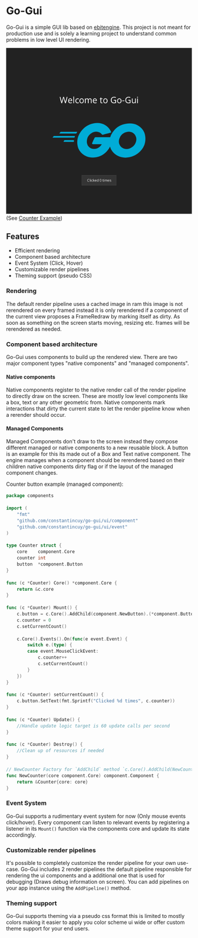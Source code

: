 # Go-Gui

Go-Gui is a simple GUI lib based on [ebitengine](https://ebitengine.org/).
This project is not meant for production use and is solely a learning project to understand
common problems in low level UI rendering.

![Go Gui Example](assets/go-gui-example.png)
(See [Counter Example](example/counter))

## Features
- Efficient rendering
- Component based architecture
- Event System (Click, Hover)
- Customizable render pipelines
- Theming support (pseudo CSS)

### Rendering
The default render pipeline uses a cached image in ram this image is not rerendered on every framed
instead it is only rerendered if a component of the current view proposes a FrameRedraw by marking itself as dirty.
As soon as something on the screen starts moving, resizing etc. frames will be rerendered as needed.

### Component based architecture
Go-Gui uses components to build up the rendered view. 
There are two major component types "native components" and "managed components".

#### Native components
Native components register to the native render call of the render pipeline to 
directly draw on the screen. These are mostly low level components like a box, text
or any other geometric from. Native components mark interactions that dirty the current state 
to let the render pipeline know when a rerender should occur.

#### Managed Components
Managed Components don't draw to the screen instead they compose different managed or native components
to a new reusable block. A button is an example for this its made out of a Box and Text native component.
The engine manages when a component should be rerendered based on their children native components dirty flag or if the layout of the
managed component changes.

Counter button example (managed component):
```go
package components

import (
	"fmt"
	"github.com/constantincuy/go-gui/ui/component"
	"github.com/constantincuy/go-gui/ui/event"
)

type Counter struct {
	core    component.Core
	counter int
	button  *component.Button
}

func (c *Counter) Core() *component.Core {
	return &c.core
}

func (c *Counter) Mount() {
	c.button = c.Core().AddChild(component.NewButton).(*component.Button)
	c.counter = 0
	c.setCurrentCount()

	c.Core().Events().On(func(e event.Event) {
		switch e.(type) {
		case event.MouseClickEvent:
			c.counter++
			c.setCurrentCount()
		}
	})
}

func (c *Counter) setCurrentCount() {
	c.button.SetText(fmt.Sprintf("Clicked %d times", c.counter))
}

func (c *Counter) Update() {
	//Handle update logic target is 60 update calls per second
}

func (c *Counter) Destroy() {
	//Clean up of resources if needed
}

// NewCounter Factory for `AddChild` method `c.Core().AddChild(NewCounter)`
func NewCounter(core component.Core) component.Component {
	return &Counter{core: core}
}

```

### Event System
Go-Gui supports a rudimentary event system for now (Only mouse events click/hover).
Every component can listen to relevant events by registering a listener in its `Mount()` function via the components 
core and update its state accordingly.

### Customizable render pipelines
It's possible to completely customize the render pipeline for your own use-case. Go-Gui includes 2 render pipelines
the default pipeline responsible for rendering the ui components and a additional one that is used for debugging (Draws debug information on screen).
You can add pipelines on your app instance using the `AddPipeline()` method.

### Theming support
Go-Gui supports theming via a pseudo css format this is limited to mostly colors making it easier to apply
you color scheme ui wide or offer custom theme support for your end users.